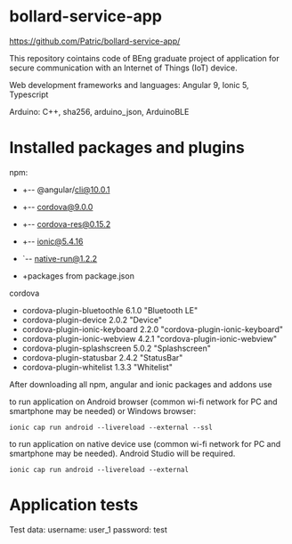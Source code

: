 # bollard-service-app

https://github.com/Patric/bollard-service-app/

This repository cointains code of BEng graduate project of application for secure communication with an Internet of Things (IoT) device. 


Web development frameworks and languages: Angular 9, Ionic 5, Typescript

Arduino: C++, sha256, arduino_json, ArduinoBLE



# Installed packages and plugins

npm:
+ +-- @angular/cli@10.0.1
+ +-- cordova@9.0.0
+ +-- cordova-res@0.15.2
+ +-- ionic@5.4.16
+ `-- native-run@1.2.2

+ +packages from package.json

cordova

+ cordova-plugin-bluetoothle 6.1.0 "Bluetooth LE"
+ cordova-plugin-device 2.0.2 "Device"
+ cordova-plugin-ionic-keyboard 2.2.0 "cordova-plugin-ionic-keyboard"
+ cordova-plugin-ionic-webview 4.2.1 "cordova-plugin-ionic-webview"
+ cordova-plugin-splashscreen 5.0.2 "Splashscreen"
+ cordova-plugin-statusbar 2.4.2 "StatusBar"
+ cordova-plugin-whitelist 1.3.3 "Whitelist"

After downloading all npm, angular and ionic packages and addons use


to run application on Android browser (common wi-fi network for PC and smartphone may be needed) or Windows browser:
```
ionic cap run android --livereload --external --ssl
```
to run application on native device use (common wi-fi network for PC and smartphone may be needed). Android Studio will be required.
```
ionic cap run android --livereload --external
```

# Application tests

Test data:
username: user_1 
password: test


